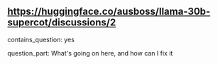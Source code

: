 ## https://huggingface.co/ausboss/llama-30b-supercot/discussions/2

contains_question: yes

question_part: What's going on here, and how can I fix it